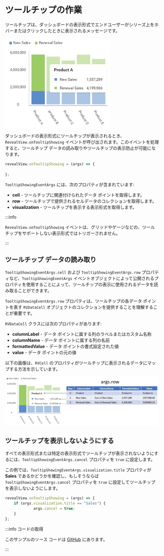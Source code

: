 # ツールチップの作業

ツールチップは、ダッシュボードの表示形式でエンドユーザーがシリーズ上をホバーまたはクリックしたときに表示されるメッセージです。

![](images/tooltips.jpg)

ダッシュボードの表示形式にツールチップが表示されるとき、`RevealView.onTooltipShowing` イベントが呼び出されます。このイベントを処理すると、ツールチップ データの読み取りやツールチップの表示防止が可能になります。

```js
revealView.onTooltipShowing = (args) => {

};
```

`TooltipShowingEventArgs` には、次のプロパティが含まれています:
- **cell** - ツールチップに関連付けられたデータ ポイントを取得します。
- **row** - ツールチップで提供されるセルデータのコレクションを取得します。
- **visualization** - ツールチップを表示する表示形式を取得します。

:::info

`RevealView.onTooltipShowing` イベントは、グリッドやゲージなどの、ツールチップをサポートしない表示形式ではトリガーされません。

:::

## ツールチップ データの読み取り

`TooltipShowingEventArgs.cell` および `TooltipShowingEventArgs.row` プロパティなど、`TooltipShowingEventArgs` イベントオブジェクトによって公開されるプロパティを使用することによって、ツールチップの表示に使用されるデータを読み取ることができます。

`TooltipShowingEventArgs.row` プロパティは、ツールチップの各データ ポイントを表す `RVDataCell` オブジェクトのコレクションを提供することを理解することが重要です。

`RVDataCell` クラスには次のプロパティがあります:
- **columnLabel** - データ ポイントに属する列のラベルまたはカスタム名称
- **columnName** - データ ポイントに属する列の名前
- **formattedValue** - データ ポイントの書式設定された値
- **value** - データ ポイントの元の値

以下の画像は、`RVCell` のプロパティがツールチップに表示されるデータにマップする方法を示しています。

![](images/tooltips-row-property.jpg)

## ツールチップを表示しないようにする
すべての表示形式または特定の表示形式でツールチップが表示されないようにするには、`TooltipShowingEventArgs.cancel` プロパティを `true` に設定します。

この例では、`TooltipShowingEventArgs.visualization.title` プロパティが **Sales** であるかどうかを確認し、もしそうならば `TooltipShowingEventArgs.cancel` プロパティを `true` に設定してツールチップを表示しないようにします。

```js
revealView.onTooltipShowing = (args) => {
    if (args.visualization.title == "Sales") {
             args.cancel = true;
    }
};
```

:::info コードの取得

このサンプルのソース コードは [GitHub](https://github.com/RevealBi/sdk-samples-javascript/tree/main/Tooltips) にあります。

:::

